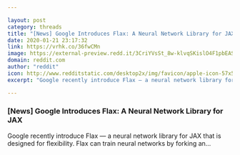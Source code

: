 ```yaml
---

layout: post
category: threads
title: "[News] Google Introduces Flax: A Neural Network Library for JAX"
date: 2020-01-21 23:17:32
link: https://vrhk.co/36fwCMn
image: https://external-preview.redd.it/3CriYVsSt_8w-klvqSKislO4F1pbEASEuktlJYkah7E.jpg?width=1200&height=437&auto=webp&s=c448a8994ea41d10a034935eb1171129f7d6b2dd
domain: reddit.com
author: "reddit"
icon: http://www.redditstatic.com/desktop2x/img/favicon/apple-icon-57x57.png
excerpt: "Google recently introduce Flax — a neural network library for JAX that is designed for flexibility. Flax can train neural networks by forking an..."

---
```


### [News] Google Introduces Flax: A Neural Network Library for JAX

Google recently introduce Flax — a neural network library for JAX that is designed for flexibility. Flax can train neural networks by forking an...